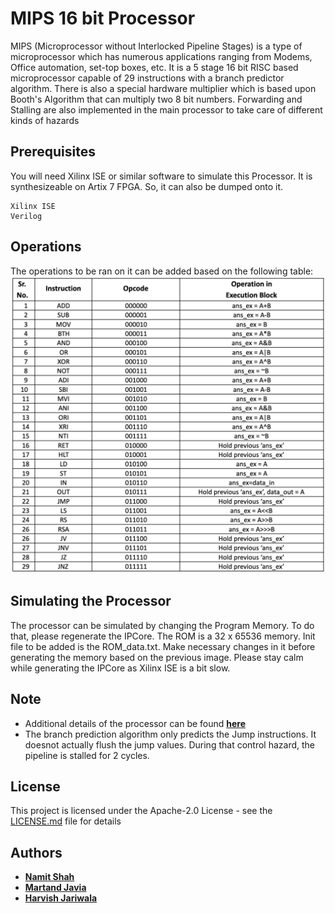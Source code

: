 # MIPS 16 bit Processor
MIPS (Microprocessor without Interlocked Pipeline Stages) is a type of microprocessor which has numerous applications ranging
from Modems, Office automation, set-top boxes, etc. It is a 5 stage 16 bit RISC based microprocessor capable of 29 instructions with a branch predictor algorithm. There is also a special hardware multiplier which is based upon Booth's Algorithm that can multiply two 8 bit numbers. Forwarding and Stalling are also implemented in the main processor to take care of different kinds of hazards

## Prerequisites

You will need Xilinx ISE or similar software to simulate this Processor. It is synthesizeable on Artix 7 FPGA. So, it can also be dumped onto it.

```
Xilinx ISE
Verilog
```

## Operations
The operations to be ran on it can be added based on the following table:
![ImageDescription](https://github.com/NamitS27/MIPS-Processor/blob/master/ALU_operations.png)

## Simulating the Processor
The processor can be simulated by changing the Program Memory. To do that, please regenerate the IPCore. The ROM is a 32 x 65536 memory. Init file to be added is the ROM_data.txt. Make necessary changes in it before generating the memory based on the previous image. Please stay calm while generating the IPCore as Xilinx ISE is a bit slow.

## Note
- Additional details of the processor can be found [**here**](https://github.com/NamitS27/MIPS-Processor/blob/master/MIPS.pdf)
- The branch prediction algorithm only predicts the Jump instructions. It doesnot actually flush the jump values. During that control hazard, the pipeline is stalled for 2 cycles.

## License

This project is licensed under the Apache-2.0 License - see the [LICENSE.md](https://github.com/NamitS27/MIPS-Processor/blob/master/LICENSE) file for details

## Authors

* [**Namit Shah**](https://github.com/NamitS27)
* [**Martand Javia**](https://github.com/MRJ35)
* [**Harvish Jariwala**](https://github.com/harvishj)

